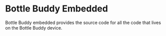 # Bottle Buddy Embedded
Bottle Buddy embedded provides the source code for all the code that lives on the Bottle Buddy device.
